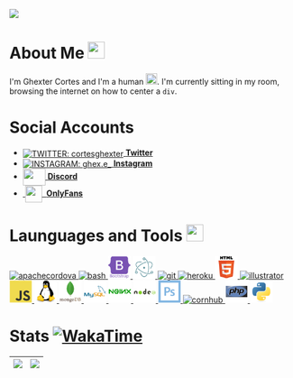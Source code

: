 ![](https://i.imgur.com/KbrnVpZ.png)

# About Me <img src="https://emoji.discord.st/emojis/f819cbea-7e86-4d37-807c-f3457f56ea51.gif" height="30" width="30">

I'm Ghexter Cortes and I'm a human <img src="https://emoji.discord.st/emojis/ZuckWater.png" height="20" width="20">. I'm currently sitting in my room, browsing the internet on how to center a `div`.

# Social Accounts

* [<img align="center" src="https://raw.githubusercontent.com/rahuldkjain/github-profile-readme-generator/master/src/images/icons/Social/twitter.svg" alt="TWITTER: cortesghexter" height="30" width="40"> **Twitter**](https://twitter.com/cortesghexter)
* [<img align="center" src="https://raw.githubusercontent.com/rahuldkjain/github-profile-readme-generator/master/src/images/icons/Social/instagram.svg" alt="INSTAGRAM: ghex.e_" height="30" width="40"> **Instagram**](https://www.instagram.com/ghex.e_/)
* [<img align="center" src="https://raw.githubusercontent.com/rahuldkjain/github-profile-readme-generator/master/src/images/icons/Social/discord.svg" height="30" width="40"> **Discord**](https://discord.com/users/749120018771345488)
* [&nbsp;<img align="center" src="https://lists.heywith.com/static/4a7f06dd61f761a3d49550df579f41be/OnlyFans_logo_2.jpeg" height="30" width="30">&nbsp; **OnlyFans**](https://bit.ly/3I0j8XB)

# Launguages and Tools <img src="https://emoji.discord.st/emojis/2fe12eb9-cd6b-45e3-8400-8bcd7477002d.gif" height="30" width="30">

<p align="left">
  <a href="https://cordova.apache.org/" target="_blank">
    <img src="https://www.vectorlogo.zone/logos/apache_cordova/apache_cordova-icon.svg" alt="apachecordova" width="40" height="40"/>
  </a>
  <a href="https://www.gnu.org/software/bash/" target="_blank">
    <img src="https://www.vectorlogo.zone/logos/gnu_bash/gnu_bash-icon.svg" alt="bash" width="40" height="40"/>
  </a>
  <a href="https://getbootstrap.com" target="_blank">
    <img src="https://raw.githubusercontent.com/devicons/devicon/master/icons/bootstrap/bootstrap-plain-wordmark.svg" alt="bootstrap" width="40" height="40"/> 
  </a>
  <a href="https://www.electronjs.org" target="_blank">
    <img src="https://raw.githubusercontent.com/devicons/devicon/master/icons/electron/electron-original.svg" alt="electron" width="40" height="40"/>
  </a>
  <a href="https://git-scm.com/" target="_blank">
    <img src="https://www.vectorlogo.zone/logos/git-scm/git-scm-icon.svg" alt="git" width="40" height="40"/>
  </a> <a href="https://heroku.com" target="_blank">
    <img src="https://www.vectorlogo.zone/logos/heroku/heroku-icon.svg" alt="heroku" width="40" height="40"/>
  </a>
  <a href="https://www.w3.org/html/" target="_blank">
    <img src="https://raw.githubusercontent.com/devicons/devicon/master/icons/html5/html5-original-wordmark.svg" alt="html5" width="40" height="40"/>
  </a>
  <a href="https://www.adobe.com/in/products/illustrator.html" target="_blank">
    <img src="https://www.vectorlogo.zone/logos/adobe_illustrator/adobe_illustrator-icon.svg" alt="illustrator" width="40" height="40"/>
  </a>
  <a href="https://developer.mozilla.org/en-US/docs/Web/JavaScript" target="_blank">
    <img src="https://raw.githubusercontent.com/devicons/devicon/master/icons/javascript/javascript-original.svg" alt="javascript" width="40" height="40"/>
  </a>
  <a href="https://www.linux.org/" target="_blank">
    <img src="https://raw.githubusercontent.com/devicons/devicon/master/icons/linux/linux-original.svg" alt="linux" width="40" height="40"/>
  </a>
  <a href="https://www.mongodb.com/" target="_blank">
    <img src="https://raw.githubusercontent.com/devicons/devicon/master/icons/mongodb/mongodb-original-wordmark.svg" alt="mongodb" width="40" height="40"/>
  </a>
  <a href="https://www.mysql.com/" target="_blank">
    <img src="https://raw.githubusercontent.com/devicons/devicon/master/icons/mysql/mysql-original-wordmark.svg" alt="mysql" width="40" height="40"/>
  </a>
  <a href="https://www.nginx.com" target="_blank">
    <img src="https://raw.githubusercontent.com/devicons/devicon/master/icons/nginx/nginx-original.svg" alt="nginx" width="40" height="40"/>
  </a>
  <a href="https://nodejs.org" target="_blank">
    <img src="https://raw.githubusercontent.com/devicons/devicon/master/icons/nodejs/nodejs-original-wordmark.svg" alt="nodejs" width="40" height="40"/>
  </a>
  <a href="https://www.photoshop.com/en" target="_blank">
    <img src="https://raw.githubusercontent.com/devicons/devicon/master/icons/photoshop/photoshop-line.svg" alt="photoshop" width="40" height="40"/>
  </a>
  <a href="https://cornhub.website">
    <img src="https://cdn.corn.rocks/i/logo.png" alt="cornhub" height="40">
  </a>
  <a href="https://www.php.net" target="_blank">
    <img src="https://raw.githubusercontent.com/devicons/devicon/master/icons/php/php-original.svg" alt="php" width="40" height="40"/>
  </a>
  <a href="https://www.python.org" target="_blank">
    <img src="https://raw.githubusercontent.com/devicons/devicon/master/icons/python/python-original.svg" alt="python" width="40" height="40"/>
  </a>
</p>

# Stats <a href="https://wakatime.com/@13e28714-8b6a-4522-863d-ba185e3d1bb8"><img src="https://wakatime.com/badge/user/13e28714-8b6a-4522-863d-ba185e3d1bb8.svg" alt="WakaTime"></a>

|![](https://github-readme-stats.vercel.app/api?username=ghextercortes&show_icons=true&theme=dark&title_color=ffffff&text_color=c061cb&bg_color=241f31&hide_border=true&locale=en)|![](https://github-readme-stats.vercel.app/api/top-langs?username=ghextercortes&show_icons=true&theme=dark&title_color=ffffff&text_color=c061cb&bg_color=241f31&hide_border=true&locale=en&layout=compact)|
|---|---|

